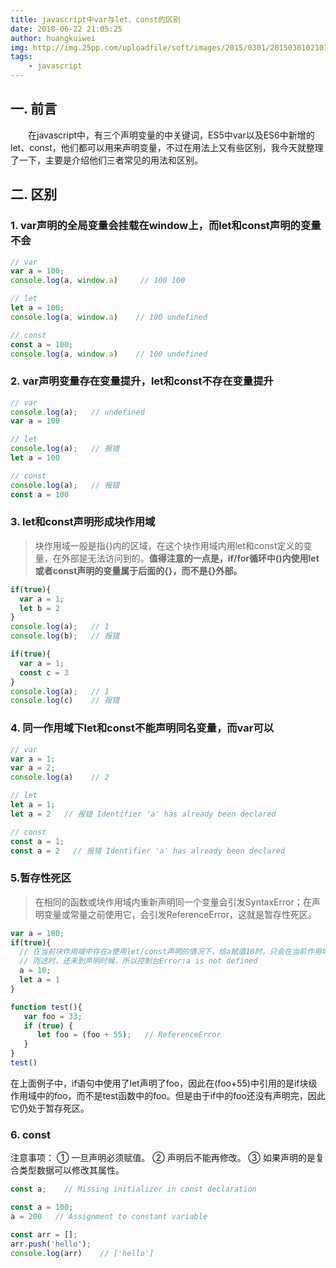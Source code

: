 ```yaml
---
title: javascript中var与let、const的区别
date: 2018-06-22 21:05:25
author: huangkuiwei
img: http://img.25pp.com/uploadfile/soft/images/2015/0301/20150301021016689.jpg
tags: 
    - javascript
---
```

## 一. 前言
&emsp;&emsp;在javascript中，有三个声明变量的中关键词，ES5中var以及ES6中新增的let、const，他们都可以用来声明变量，不过在用法上又有些区别，我今天就整理了一下，主要是介绍他们三者常见的用法和区别。
## 二. 区别
### 1. var声明的全局变量会挂载在window上，而let和const声明的变量不会
```javascript
// var
var a = 100;
console.log(a, window.a)     // 100 100
```
```javascript
// let 
let a = 100;
console.log(a, window.a)    // 100 undefined
```
```javascript
// const
const a = 100;
console.log(a, window.a)    // 100 undefined
```
### 2. var声明变量存在变量提升，let和const不存在变量提升
```javascript
// var
console.log(a);   // undefined
var a = 100
```
```javascript
// let
console.log(a);   // 报错
let a = 100
```
```javascript
// const
console.log(a);   // 报错
const a = 100
```
### 3. let和const声明形成块作用域
>块作用域一般是指{}内的区域，在这个块作用域内用let和const定义的变量，在外部是无法访问到的。**值得注意的一点是，if/for循环中()内使用let或者const声明的变量属于后面的{}，而不是{}外部。**

```javascript
if(true){
  var a = 1;
  let b = 2
}
console.log(a);   // 1
console.log(b);   // 报错
```
```javascript
if(true){
  var a = 1;
  const c = 3
}
console.log(a);   // 1
console.log(c)    // 报错
```
### 4. 同一作用域下let和const不能声明同名变量，而var可以
```javascript
// var
var a = 1;
var a = 2;
console.log(a)    // 2
```
```javascript
// let
let a = 1;
let a = 2   // 报错 Identifier 'a' has already been declared
```
```javascript
// const
const a = 1;
const a = 2   // 报错 Identifier 'a' has already been declared
```
###  5.暂存性死区
>在相同的函数或块作用域内重新声明同一个变量会引发SyntaxError；在声明变量或常量之前使用它，会引发ReferenceError，这就是暂存性死区。

```javascript
var a = 100;
if(true){
  // 在当前块作用域中存在a使用let/const声明的情况下，给a赋值10时，只会在当前作用域找变量a
  // 而这时，还未到声明时候，所以控制台Error:a is not defined
  a = 10;
  let a = 1
}
```
```javascript
function test(){
   var foo = 33;
   if (true) {
      let foo = (foo + 55);   // ReferenceError
   }
}
test()
```
在上面例子中，if语句中使用了let声明了foo，因此在(foo+55)中引用的是if块级作用域中的foo，而不是test函数中的foo。但是由于if中的foo还没有声明完，因此它仍处于暂存死区。
### 6. const
注意事项：
① 一旦声明必须赋值。
② 声明后不能再修改。
③ 如果声明的是复合类型数据可以修改其属性。
```javascript
const a;    // Missing initializer in const declaration
```
```javascript
const a = 100;
a = 200   // Assignment to constant variable
```
```javascript
const arr = [];
arr.push('hello');
console.log(arr)    // ['hello']
```